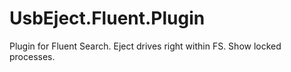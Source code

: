 # UsbEject.Fluent.Plugin
Plugin for Fluent Search. Eject drives right within FS. Show locked processes.
